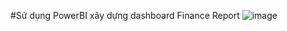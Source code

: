 #Sử dụng PowerBI xây dựng dashboard Finance Report
![image](https://github.com/elsaconbo/Finance-Report-using-PowerBI/assets/146601517/a99b3d35-35c7-4d57-862e-355edec76929)
